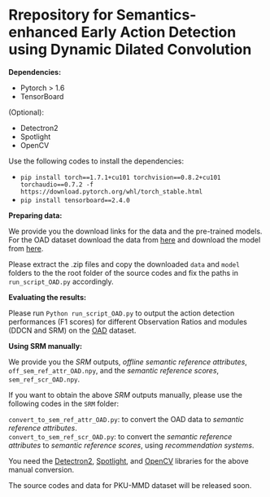 # Rrepository for Semantics-enhanced Early Action Detection using Dynamic Dilated Convolution


**Dependencies:**

- Pytorch > 1.6  
- TensorBoard  

(Optional):
- Detectron2  
- Spotlight  
- OpenCV

Use the following codes to install the dependencies:
- ```pip install torch==1.7.1+cu101 torchvision==0.8.2+cu101 torchaudio==0.7.2 -f https://download.pytorch.org/whl/torch_stable.html```
- ```pip install tensorboard==2.4.0```

**Preparing data:**

We provide you the download links for the data and the pre-trained models. 
For the OAD dataset download the data from [here](https://drive.google.com/file/d/1gVPZqDGZcQPLoxkRabi6b4NN09tIpszL/view?usp=sharing) and download the model from [here](https://drive.google.com/file/d/1tHmqnFbKi3UpEvAZTsSo6An969xTWp99/view?usp=sharing).   

Please extract the .zip files and copy the downloaded ```data``` and ```model``` folders to the the root folder of the source codes and fix the paths in ```run_script_OAD.py``` accordingly. 

**Evaluating the results:**

Please run ```Python run_script_OAD.py``` to output the action detection performances (F1 scores) for different Observation Ratios and modules (DDCN and SRM) on the [OAD](https://www.icst.pku.edu.cn/struct/Projects/OAD.html) dataset.  

**Using SRM manually:**

We provide you the *SRM* outputs, *offline semantic reference attributes*, ```off_sem_ref_attr_OAD.npy```, and the *semantic reference scores*, ```sem_ref_scr_OAD.npy```.  

If you want to obtain the above *SRM* outputs manually, please use the following codes in the ```SRM``` folder:  

```convert_to_sem_ref_attr_OAD.py```: to convert the OAD data to *semantic reference attributes*.  
```convert_to_sem_ref_scr_OAD.py```: to convert the *semantic reference attributes* to *semantic reference scores*, using *recommendation systems*.  

You need the [Detectron2](https://github.com/facebookresearch/detectron2), [Spotlight](https://github.com/maciejkula/spotlight), and [OpenCV](https://pypi.org/project/opencv-python/) libraries for the above manual conversion. 

The source codes and data for PKU-MMD dataset will be released soon. 
